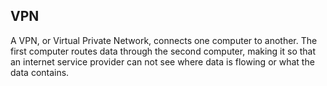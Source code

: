 ## VPN
A VPN, or Virtual Private Network, connects one computer to another. The first computer routes data through the second computer, making it so that an internet service provider can not see where data is flowing or what the data contains.
